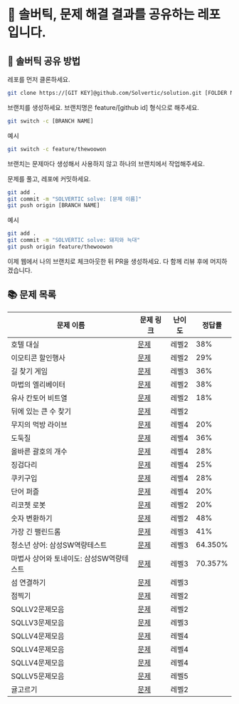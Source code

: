 # 🌈 솔버틱, 문제 해결 결과를 공유하는 레포입니다.

## 👻 솔버틱 공유 방법

레포를 먼저 클론하세요.

```bash
git clone https://[GIT KEY]@github.com/Solvertic/solution.git [FOLDER NAME]
```

브랜치를 생성하세요.
브랜치명은 feature/[github id] 형식으로 해주세요.

```bash
git switch -c [BRANCH NAME]
```

예시

```bash
git switch -c feature/thewoowon
```

브랜치는 문제마다 생성해서 사용하지 않고 하나의 브랜치에서 작업해주세요.

문제를 풀고, 레포에 커밋하세요.

```bash
git add .
git commit -m "SOLVERTIC solve: [문제 이름]"
git push origin [BRANCH NAME]
```

예시

```bash
git add .
git commit -m "SOLVERTIC solve: 돼지와 늑대"
git push origin feature/thewoowon
```

이제 웹에서 나의 브랜치로 체크아웃한 뒤 PR을 생성하세요.
다 함께 리뷰 후에 머지하겠습니다.

## 📚 문제 목록

| 문제 이름 | 문제 링크 | 난이도 | 정답률 |
| --- | --- | --- | --- |
|호텔 대실| [문제](https://school.programmers.co.kr/learn/courses/30/lessons/155651) | 레벨2| 38% |
|이모티콘 할인행사| [문제](https://school.programmers.co.kr/learn/courses/30/lessons/150368) | 레벨2| 29% |
|길 찾기 게임| [문제](https://school.programmers.co.kr/learn/courses/30/lessons/42892) | 레벨3| 36% |
|마법의 엘리베이터| [문제](https://school.programmers.co.kr/learn/courses/30/lessons/148653) | 레벨2| 38% |
|유사 칸토어 비트열| [문제](https://school.programmers.co.kr/learn/courses/30/lessons/148652) | 레벨2| 18% |
|뒤에 있는 큰 수 찾기| [문제](https://school.programmers.co.kr/learn/courses/30/lessons/154539) | 레벨2|  |
|무지의 먹방 라이브| [문제](https://school.programmers.co.kr/learn/courses/30/lessons/42891) | 레벨4| 20% |
|도둑질| [문제](https://school.programmers.co.kr/learn/courses/30/lessons/42897) | 레벨4| 36% |
|올바른 괄호의 개수| [문제](https://school.programmers.co.kr/learn/courses/30/lessons/12929) | 레벨4| 28% |
|징검다리| [문제](https://school.programmers.co.kr/learn/courses/30/lessons/43236) | 레벨4| 25% |
|쿠키구입| [문제](https://school.programmers.co.kr/learn/courses/30/lessons/49995) | 레벨4| 28% |
|단어 퍼즐| [문제](https://school.programmers.co.kr/learn/courses/30/lessons/12983) | 레벨4| 20% |
|리코쳇 로봇| [문제](https://school.programmers.co.kr/learn/courses/30/lessons/169199) | 레벨2| 20% |
|숫자 변환하기| [문제](https://school.programmers.co.kr/learn/courses/30/lessons/154538) | 레벨2| 48% |
|가장 긴 팰린드롬| [문제](https://school.programmers.co.kr/learn/courses/30/lessons/12904) | 레벨3| 41% |
|청소년 상어: 삼성SW역량테스트| [문제](https://www.acmicpc.net/problem/19236) | 레벨3| 64.350% |
|마법사 상어와 토네이도: 삼성SW역량테스트| [문제](https://www.acmicpc.net/workbook/view/1152) | 레벨3| 70.357% |
|섬 연결하기| [문제](https://school.programmers.co.kr/learn/courses/30/lessons/42861) | 레벨3| |
|점찍기| [문제](https://school.programmers.co.kr/learn/courses/30/lessons/140107) | 레벨2|  |
|SQLLV2문제모음| [문제](https://github.com/Solvertic/problem/blob/main/2023%EB%85%8403%EC%9B%9427%EC%9D%BC_SQLLV2%EB%AC%B8%EC%A0%9C%EB%AA%A8%EC%9D%8C.md) | 레벨2|  |
|SQLLV3문제모음| [문제](https://github.com/Solvertic/problem/blob/main/2023%EB%85%8403%EC%9B%9428%EC%9D%BC_SQLLV3%EB%AC%B8%EC%A0%9C%EB%AA%A8%EC%9D%8C.md) | 레벨3|  |
|SQLLV4문제모음| [문제](https://github.com/Solvertic/problem/blob/main/2023%EB%85%8403%EC%9B%9429%EC%9D%BC_SQLLV4%EB%AC%B8%EC%A0%9C%EB%AA%A8%EC%9D%8C.md) | 레벨4|  |
|SQLLV4문제모음| [문제](https://github.com/Solvertic/problem/blob/main/2023%EB%85%8403%EC%9B%9430%EC%9D%BC_SQLLV4%EB%AC%B8%EC%A0%9C%EB%AA%A8%EC%9D%8C.md) | 레벨4|  |
|SQLLV4문제모음| [문제](https://github.com/Solvertic/problem/blob/main/2023%EB%85%8403%EC%9B%9430%EC%9D%BC_SQLLV4%EB%AC%B8%EC%A0%9C%EB%AA%A8%EC%9D%8C.md) | 레벨4|  |
|SQLLV5문제모음| [문제](https://github.com/Solvertic/problem/blob/main/2023%EB%85%8403%EC%9B%9430%EC%9D%BC_SQLLV4%EB%AC%B8%EC%A0%9C%EB%AA%A8%EC%9D%8C.md) | 레벨5|  |
|귤고르기|[문제](https://school.programmers.co.kr/learn/courses/30/lessons/138476)| 레벨2| |


